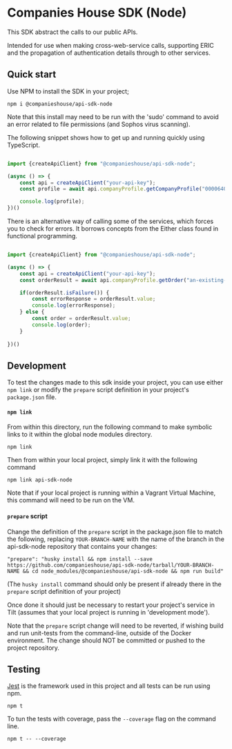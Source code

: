 # Companies House SDK (Node)

This SDK abstract the calls to our public APIs.

Intended for use when making cross-web-service calls, supporting ERIC and the propagation of authentication details through to other services.

## Quick start

Use NPM to install the SDK in your project;

    npm i @companieshouse/api-sdk-node

Note that this install may need to be run with the 'sudo' command to avoid an error related to file permissions (and Sophos virus scanning).

The following snippet shows how to get up and running quickly using TypeScript.

```typescript

import {createApiClient} from "@companieshouse/api-sdk-node";

(async () => {
    const api = createApiClient("your-api-key");
    const profile = await api.companyProfile.getCompanyProfile("00006400");

    console.log(profile);
})()

```

There is an alternative way of calling some of the services, which forces you to check for errors. It borrows concepts from the Either class found in functional programming.
```typescript

import {createApiClient} from "@companieshouse/api-sdk-node";

(async () => {
    const api = createApiClient("your-api-key");
    const orderResult = await api.companyProfile.getOrder("an-existing-order-id");

    if(orderResult.isFailure()) {
        const errorResponse = orderResult.value;
        console.log(errorResponse);
    } else {
        const order = orderResult.value;
        console.log(order);
    }
    
})()

```

## Development

To test the changes made to this sdk inside your project, you can use either `npm link` or modify the `prepare` script definition in your project's `package.json` file.

#### `npm link`

From within this directory, run the following command to make symbolic links to it within the global node modules directory. 

    npm link

Then from within your local project, simply link it with the following command

    npm link api-sdk-node

Note that if your local project is running within a Vagrant Virtual Machine, this command will need to be run on the VM.

#### `prepare` script

Change the definition of the `prepare` script in the package.json file to match the following, replacing `YOUR-BRANCH-NAME` with the name of the branch in the api-sdk-node repository that contains your changes:

    "prepare": "husky install && npm install --save https://github.com/companieshouse/api-sdk-node/tarball/YOUR-BRANCH-NAME && cd node_modules/@companieshouse/api-sdk-node && npm run build"

(The `husky install` command should only be present if already there in the `prepare` script definition of your project)

Once done it should just be necessary to restart your project's service in Tilt (assumes that your local project is running in 'development mode').

Note that the `prepare` script change will need to be reverted, if wishing build and run unit-tests from the command-line, outside of the Docker environment. The change should NOT be committed or pushed to the project repository.

## Testing

[Jest](https://jestjs.io) is the framework used in this project and all tests can be run using npm.

    npm t

To tun the tests with coverage, pass the `--coverage` flag on the command line.

    npm t -- --coverage
